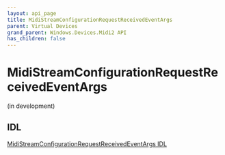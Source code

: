 ```yaml
---
layout: api_page
title: MidiStreamConfigurationRequestReceivedEventArgs
parent: Virtual Devices
grand_parent: Windows.Devices.Midi2 API
has_children: false
---
```


# MidiStreamConfigurationRequestReceivedEventArgs

(in development)

## IDL

[MidiStreamConfigurationRequestReceivedEventArgs IDL](https://github.com/microsoft/MIDI/blob/main/src/api/Client/Midi2Client/MidiStreamConfigurationRequestReceivedEventArgs.idl)
